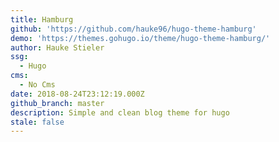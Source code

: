 ```yaml
---
title: Hamburg
github: 'https://github.com/hauke96/hugo-theme-hamburg'
demo: 'https://themes.gohugo.io/theme/hugo-theme-hamburg/'
author: Hauke Stieler
ssg:
  - Hugo
cms:
  - No Cms
date: 2018-08-24T23:12:19.000Z
github_branch: master
description: Simple and clean blog theme for hugo
stale: false
---
```

